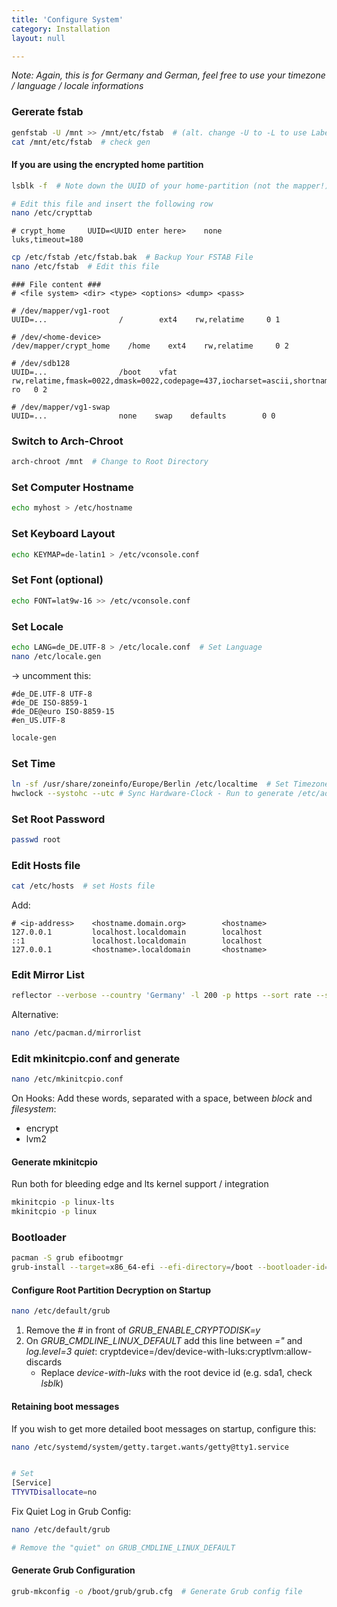 ```yaml
---
title: 'Configure System'
category: Installation
layout: null

---
```


*Note: Again, this is for Germany and German, feel free to use your timezone / language / locale informations* 

### Gererate fstab

```bash
genfstab -U /mnt >> /mnt/etc/fstab  # (alt. change -U to -L to use Label instead of UUID
cat /mnt/etc/fstab  # check gen
```

#### If you are using the encrypted home partition

```bash
lsblk -f  # Note down the UUID of your home-partition (not the mapper!)
```

```bash
# Edit this file and insert the following row
nano /etc/crypttab  
```

```
# crypt_home     UUID=<UUID enter here>    none                    luks,timeout=180
```

```bash
cp /etc/fstab /etc/fstab.bak  # Backup Your FSTAB File
nano /etc/fstab  # Edit this file
```

```
### File content ###
# <file system> <dir> <type> <options> <dump> <pass>

# /dev/mapper/vg1-root
UUID=...                /        ext4    rw,relatime     0 1

# /dev/<home-device>
/dev/mapper/crypt_home    /home    ext4    rw,relatime     0 2

# /dev/sdb128
UUID=...                /boot    vfat    rw,relatime,fmask=0022,dmask=0022,codepage=437,iocharset=ascii,shortname=mixed,utf8,errors=remount-ro   0 2

# /dev/mapper/vg1-swap
UUID=...                none    swap    defaults        0 0
```

### Switch to Arch-Chroot

```bash
arch-chroot /mnt  # Change to Root Directory
```

### Set Computer Hostname

```bash
echo myhost > /etc/hostname
```

### Set Keyboard Layout

```bash
echo KEYMAP=de-latin1 > /etc/vconsole.conf
```

### Set Font (optional)

```bash
echo FONT=lat9w-16 >> /etc/vconsole.conf
```

### Set Locale

```bash
echo LANG=de_DE.UTF-8 > /etc/locale.conf  # Set Language
nano /etc/locale.gen
```

-> uncomment this:

```
#de_DE.UTF-8 UTF-8
#de_DE ISO-8859-1
#de_DE@euro ISO-8859-15
#en_US.UTF-8
```

```bash
locale-gen
```

### Set Time

```bash
ln -sf /usr/share/zoneinfo/Europe/Berlin /etc/localtime  # Set Timezone
hwclock --systohc --utc # Sync Hardware-Clock - Run to generate /etc/adjtime
```

### Set Root Password

```bash
passwd root
```

### Edit Hosts file

```bash
cat /etc/hosts  # set Hosts file
```

Add:

```
# <ip-address>    <hostname.domain.org>        <hostname>
127.0.0.1         localhost.localdomain        localhost
::1               localhost.localdomain        localhost
127.0.0.1         <hostname>.localdomain       <hostname>
```

### Edit Mirror List

```bash
reflector --verbose --country 'Germany' -l 200 -p https --sort rate --save /etc/pacman.d/mirrorlist
```

Alternative:

```bash
nano /etc/pacman.d/mirrorlist
```

### Edit mkinitcpio.conf and generate

```bash
nano /etc/mkinitcpio.conf
```

On Hooks: Add these words, separated with a space, between *block* and *filesystem*:

* encrypt
* lvm2

#### Generate mkinitcpio

Run both for bleeding edge and lts kernel support / integration

```bash
mkinitcpio -p linux-lts
mkinitcpio -p linux
```

### Bootloader

```bash
pacman -S grub efibootmgr
grub-install --target=x86_64-efi --efi-directory=/boot --bootloader-id=GRUB
```

#### Configure Root Partition Decryption on Startup

```bash
nano /etc/default/grub
```

1. Remove the *#* in front of *GRUB_ENABLE_CRYPTODISK=y*
2. On *GRUB_CMDLINE_LINUX_DEFAULT* add this line between *="* and *log.level=3 quiet*:
   cryptdevice=/dev/device-with-luks:cryptlvm:allow-discards 
   * Replace *device-with-luks* with the root device id (e.g. sda1, check *lsblk*)

#### Retaining boot messages

If you wish to get more detailed boot messages on startup, configure this:

```bash
nano /etc/systemd/system/getty.target.wants/getty@tty1.service 


# Set
[Service]
TTYVTDisallocate=no
```

Fix Quiet Log in Grub Config:

```bash
nano /etc/default/grub

# Remove the "quiet" on GRUB_CMDLINE_LINUX_DEFAULT
```

#### Generate Grub Configuration

```bash
grub-mkconfig -o /boot/grub/grub.cfg  # Generate Grub config file
```
